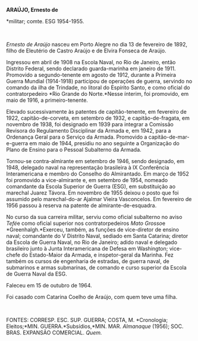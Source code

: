 **ARAÚJO, Ernesto de**

\*militar; comte. ESG 1954-1955.

 

*Ernesto de Araújo* nasceu em Porto Alegre no dia 13 de fevereiro de
1892, filho de Eleutério de Castro Araújo e de Elvira Fonseca de Araújo.

Ingressou em abril de 1908 na Escola Naval, no Rio de Janeiro, então
Distrito Federal, sendo declarado guarda-marinha em janeiro de 1911.
Promovido a segundo-tenente em agosto de 1912, durante a Primeira Guerra
Mundial (1914-1918) participou de operações de guerra, servindo no
comando da ilha de Trindade, no litoral do Espírito Santo, e como
oficial do contratorpedeiro *Rio Grande do Norte.*Nesse ínterim, foi
promovido, em maio de 1916, a primeiro-tenente.

Elevado sucessivamente às patentes de capitão-tenente, em fevereiro de
1922, capitão-de-corveta, em setembro de 1932, e capitão-de-fragata, em
novembro de 1938, foi designado em 1939 para integrar a Comissão
Revisora do Regulamento Disciplinar da Armada e, em 1942, para a
Ordenança Geral para o Serviço da Armada. Promovido a
capitão-de-mar-e-guerra em maio de 1944, presidiu no ano seguinte a
Organização do Plano de Ensino para o Pessoal Subalterno da Armada.

Tornou-se contra-almirante em setembro de 1946, sendo designado, em
1948, delegado naval na representação brasileira à IX Conferência
Interamericana e membro do Conselho do Almirantado. Em março de 1952 foi
promovido a vice-almirante e, em setembro de 1954, nomeado comandante da
Escola Superior de Guerra (ESG), em substituição ao marechal Juarez
Távora. Em novembro de 1955 deixou o posto que foi assumido pelo
marechal-do-ar Ajalmar Vieira Vasconcelos. Em fevereiro de 1956 passou à
reserva na patente de almirante-de-esquadra.

No curso da sua carreira militar, serviu como oficial subalterno no
aviso *Tefé*e como oficial superior nos contratorpedeiros *Mato*
*Grosso*e *Greenhalgh.*Exerceu, também, as funções de vice-diretor de
ensino naval; comandante do V Distrito Naval, sediado em Santa Catarina;
diretor da Escola de Guerra Naval, no Rio de Janeiro; adido naval e
delegado brasileiro junto à Junta Interamericana de Defesa em
Washington; vice-chefe do Estado-Maior da Armada, e inspetor-geral da
Marinha. Fez também os cursos de engenharia de estradas, de guerra
naval, de submarinos e armas submarinas, de comando e curso superior da
Escola de Guerra Naval da ESG.

Faleceu em 15 de outubro de 1964.

Foi casado com Catarina Coelho de Araújo, com quem teve uma filha.

 

FONTES: CORRESP. ESC. SUP. GUERRA; COSTA, M. *Cronologia; Eleitos;*MIN.
GUERRA.*Subsídios,*MIN. MAR. *Almanaque* (1956); SOC. BRAS. EXPANSÃO
COMERCIAL. *Quem.*

 
